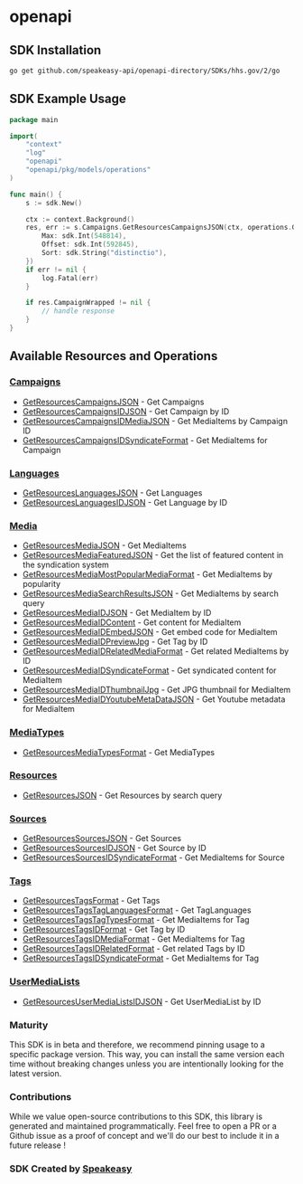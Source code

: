 # openapi

<!-- Start SDK Installation -->
## SDK Installation

```bash
go get github.com/speakeasy-api/openapi-directory/SDKs/hhs.gov/2/go
```
<!-- End SDK Installation -->

## SDK Example Usage
<!-- Start SDK Example Usage -->
```go
package main

import(
	"context"
	"log"
	"openapi"
	"openapi/pkg/models/operations"
)

func main() {
    s := sdk.New()

    ctx := context.Background()
    res, err := s.Campaigns.GetResourcesCampaignsJSON(ctx, operations.GetResourcesCampaignsJSONRequest{
        Max: sdk.Int(548814),
        Offset: sdk.Int(592845),
        Sort: sdk.String("distinctio"),
    })
    if err != nil {
        log.Fatal(err)
    }

    if res.CampaignWrapped != nil {
        // handle response
    }
}
```
<!-- End SDK Example Usage -->

<!-- Start SDK Available Operations -->
## Available Resources and Operations


### [Campaigns](docs/campaigns/README.md)

* [GetResourcesCampaignsJSON](docs/campaigns/README.md#getresourcescampaignsjson) - Get Campaigns
* [GetResourcesCampaignsIDJSON](docs/campaigns/README.md#getresourcescampaignsidjson) - Get Campaign by ID
* [GetResourcesCampaignsIDMediaJSON](docs/campaigns/README.md#getresourcescampaignsidmediajson) - Get MediaItems by Campaign ID
* [GetResourcesCampaignsIDSyndicateFormat](docs/campaigns/README.md#getresourcescampaignsidsyndicateformat) - Get MediaItems for Campaign

### [Languages](docs/languages/README.md)

* [GetResourcesLanguagesJSON](docs/languages/README.md#getresourceslanguagesjson) - Get Languages
* [GetResourcesLanguagesIDJSON](docs/languages/README.md#getresourceslanguagesidjson) - Get Language by ID

### [Media](docs/media/README.md)

* [GetResourcesMediaJSON](docs/media/README.md#getresourcesmediajson) - Get MediaItems
* [GetResourcesMediaFeaturedJSON](docs/media/README.md#getresourcesmediafeaturedjson) - Get the list of featured content in the syndication system
* [GetResourcesMediaMostPopularMediaFormat](docs/media/README.md#getresourcesmediamostpopularmediaformat) - Get MediaItems by popularity
* [GetResourcesMediaSearchResultsJSON](docs/media/README.md#getresourcesmediasearchresultsjson) - Get MediaItems by search query
* [GetResourcesMediaIDJSON](docs/media/README.md#getresourcesmediaidjson) - Get MediaItem by ID
* [GetResourcesMediaIDContent](docs/media/README.md#getresourcesmediaidcontent) - Get content for MediaItem
* [GetResourcesMediaIDEmbedJSON](docs/media/README.md#getresourcesmediaidembedjson) - Get embed code for MediaItem
* [GetResourcesMediaIDPreviewJpg](docs/media/README.md#getresourcesmediaidpreviewjpg) - Get Tag by ID
* [GetResourcesMediaIDRelatedMediaFormat](docs/media/README.md#getresourcesmediaidrelatedmediaformat) - Get related MediaItems by ID
* [GetResourcesMediaIDSyndicateFormat](docs/media/README.md#getresourcesmediaidsyndicateformat) - Get syndicated content for MediaItem
* [GetResourcesMediaIDThumbnailJpg](docs/media/README.md#getresourcesmediaidthumbnailjpg) - Get JPG thumbnail for MediaItem
* [GetResourcesMediaIDYoutubeMetaDataJSON](docs/media/README.md#getresourcesmediaidyoutubemetadatajson) - Get Youtube metadata for MediaItem

### [MediaTypes](docs/mediatypes/README.md)

* [GetResourcesMediaTypesFormat](docs/mediatypes/README.md#getresourcesmediatypesformat) - Get MediaTypes

### [Resources](docs/resources/README.md)

* [GetResourcesJSON](docs/resources/README.md#getresourcesjson) - Get Resources by search query

### [Sources](docs/sources/README.md)

* [GetResourcesSourcesJSON](docs/sources/README.md#getresourcessourcesjson) - Get Sources
* [GetResourcesSourcesIDJSON](docs/sources/README.md#getresourcessourcesidjson) - Get Source by ID
* [GetResourcesSourcesIDSyndicateFormat](docs/sources/README.md#getresourcessourcesidsyndicateformat) - Get MediaItems for Source

### [Tags](docs/tags/README.md)

* [GetResourcesTagsFormat](docs/tags/README.md#getresourcestagsformat) - Get Tags
* [GetResourcesTagsTagLanguagesFormat](docs/tags/README.md#getresourcestagstaglanguagesformat) - Get TagLanguages
* [GetResourcesTagsTagTypesFormat](docs/tags/README.md#getresourcestagstagtypesformat) - Get MediaItems for Tag
* [GetResourcesTagsIDFormat](docs/tags/README.md#getresourcestagsidformat) - Get Tag by ID
* [GetResourcesTagsIDMediaFormat](docs/tags/README.md#getresourcestagsidmediaformat) - Get MediaItems for Tag
* [GetResourcesTagsIDRelatedFormat](docs/tags/README.md#getresourcestagsidrelatedformat) - Get related Tags by ID
* [GetResourcesTagsIDSyndicateFormat](docs/tags/README.md#getresourcestagsidsyndicateformat) - Get MediaItems for Tag

### [UserMediaLists](docs/usermedialists/README.md)

* [GetResourcesUserMediaListsIDJSON](docs/usermedialists/README.md#getresourcesusermedialistsidjson) - Get UserMediaList by ID
<!-- End SDK Available Operations -->

### Maturity

This SDK is in beta and therefore, we recommend pinning usage to a specific package version.
This way, you can install the same version each time without breaking changes unless you are intentionally
looking for the latest version.

### Contributions

While we value open-source contributions to this SDK, this library is generated and maintained programmatically.
Feel free to open a PR or a Github issue as a proof of concept and we'll do our best to include it in a future release !

### SDK Created by [Speakeasy](https://docs.speakeasyapi.dev/docs/using-speakeasy/client-sdks)
